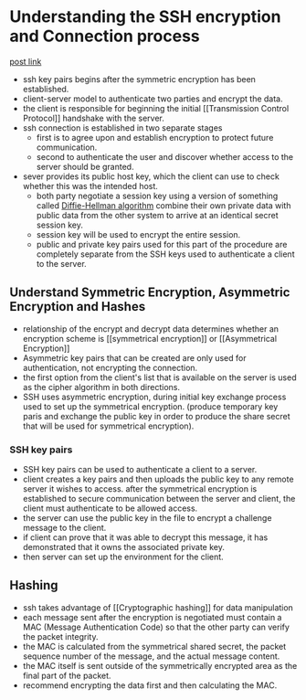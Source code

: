 # Understanding the SSH encryption and  Connection process
[post link](https://www.digitalocean.com/community/tutorials/understanding-the-ssh-encryption-and-connection-process)
- ssh key pairs begins after the symmetric encryption has been established.
- client-server model to authenticate two parties and encrypt the data.
- the client is responsible for beginning the initial [[Transmission Control Protocol]] handshake with the server.
- ssh connection is established in two separate stages
	- first is to agree upon and establish encryption to protect future communication.
	- second to authenticate the user and discover whether access to the server should be granted.
- sever provides its public host key, which the client can use to check whether this was the intended host.
	- both party negotiate a session key using a version of something called [Diffie-Hellman algorithm]() combine their own private data with public data from the other system to arrive at an identical secret session key.
	- session key will be used to encrypt the entire session.
	- public and private key pairs used for this part of the procedure are completely separate from the SSH keys used to authenticate a client to the server.
## Understand Symmetric Encryption, Asymmetric Encryption and Hashes
- relationship of the encrypt and decrypt data determines whether an encryption scheme is [[symmetrical encryption]] or [[Asymmetrical Encryption]]
- Asymmetric key pairs that can be created are only used for authentication, not encrypting the connection.
- the first option from the client's list that is available on the server is used as the cipher algorithm in both directions.
- SSH uses asymmetric encryption, during initial key exchange process used to set up the symmetrical encryption. (produce temporary key paris and exchange the public key in order to produce the share secret that will be used for symmetrical encryption).
### SSH key pairs
- SSH key pairs can be used to authenticate a client to a server.
- client creates a key pairs and then uploads the public key to any remote server it wishes to access.
after the symmetrical encryption is established to secure communication between the server and client, the client must authenticate to be allowed access.
- the server can use the public key in the file to encrypt a challenge message to the client.
- if client can prove that it was able to decrypt this message, it has demonstrated that it owns the associated private key.
- then server can set up the environment for the client.
## Hashing
- ssh takes advantage of [[Cryptographic hashing]] for data manipulation
- each message sent after the encryption is negotiated must contain a MAC (Message Authentication Code) so that the other party can verify the packet integrity.
- the MAC is calculated from the symmetrical shared secret, the packet sequence number of the message, and the actual message content.
- the MAC itself is sent outside of the symmetrically encrypted area as the final part of the packet.
- recommend encrypting the data first and then calculating the MAC.
